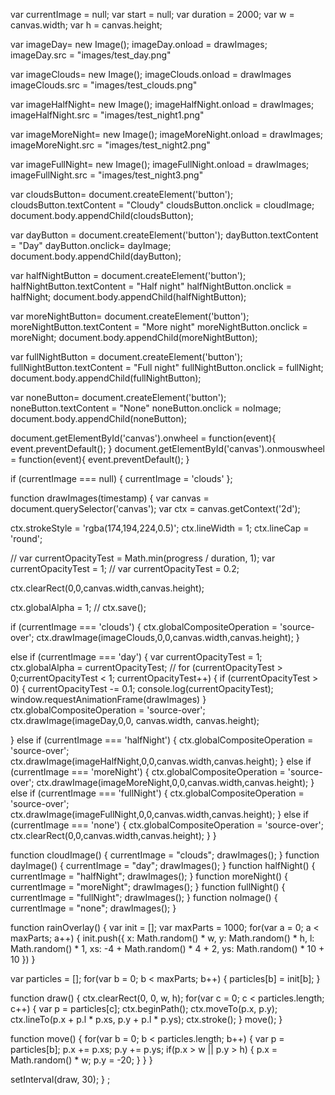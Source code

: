 var currentImage = null; 
var start = null;
var duration = 2000;
var w = canvas.width;
var h = canvas.height;


var imageDay= new Image();
imageDay.onload = drawImages;
imageDay.src = "images/test_day.png"

var imageClouds= new Image();
imageClouds.onload = drawImages
imageClouds.src = "images/test_clouds.png"

var imageHalfNight= new Image();
imageHalfNight.onload = drawImages;
imageHalfNight.src = "images/test_night1.png"

var imageMoreNight= new Image();
imageMoreNight.onload = drawImages;
imageMoreNight.src = "images/test_night2.png"

var imageFullNight= new Image();
imageFullNight.onload = drawImages;
imageFullNight.src = "images/test_night3.png"



var cloudsButton= document.createElement('button');
cloudsButton.textContent = "Cloudy"
cloudsButton.onclick = cloudImage;
document.body.appendChild(cloudsButton);

var dayButton = document.createElement('button');
dayButton.textContent = "Day"
dayButton.onclick= dayImage;
document.body.appendChild(dayButton);

var halfNightButton = document.createElement('button');
halfNightButton.textContent = "Half night"
halfNightButton.onclick = halfNight;
document.body.appendChild(halfNightButton);

var moreNightButton= document.createElement('button');
moreNightButton.textContent = "More night"
moreNightButton.onclick = moreNight;
document.body.appendChild(moreNightButton);

var fullNightButton = document.createElement('button');
fullNightButton.textContent = "Full night"
fullNightButton.onclick = fullNight;
document.body.appendChild(fullNightButton);

var noneButton= document.createElement('button');
noneButton.textContent = "None"
noneButton.onclick = noImage;
document.body.appendChild(noneButton);


document.getElementById('canvas').onwheel = function(event){
  event.preventDefault();
}
document.getElementById('canvas').onmouswheel = function(event){
  event.preventDefault();
}

if (currentImage === null) {
  currentImage = 'clouds'
};

function drawImages(timestamp) {
  var canvas = document.querySelector('canvas');
  var ctx = canvas.getContext('2d');

  ctx.strokeStyle = 'rgba(174,194,224,0.5)';
  ctx.lineWidth = 1;
  ctx.lineCap = 'round';

  // var currentOpacityTest = Math.min(progress / duration, 1);
  var currentOpacityTest = 1;
  // var currentOpacityTest = 0.2;

  ctx.clearRect(0,0,canvas.width,canvas.height);

  ctx.globalAlpha = 1;
  // ctx.save();

  if (currentImage === 'clouds') {
    ctx.globalCompositeOperation = 'source-over';
    ctx.drawImage(imageClouds,0,0,canvas.width,canvas.height);
  }

  else if (currentImage === 'day') {
    var currentOpacityTest = 1;
    ctx.globalAlpha = currentOpacityTest;
    // for (currentOpacityTest > 0;currentOpacityTest < 1; currentOpacityTest++)  {
      if (currentOpacityTest > 0) {
      currentOpacityTest -= 0.1;
      console.log(currentOpacityTest);
      window.requestAnimationFrame(drawImages)
    }
    ctx.globalCompositeOperation = 'source-over';
    ctx.drawImage(imageDay,0,0, canvas.width, canvas.height);

  }
  else if (currentImage === 'halfNight') {
    ctx.globalCompositeOperation = 'source-over';
    ctx.drawImage(imageHalfNight,0,0,canvas.width,canvas.height);
  }
  else if (currentImage === 'moreNight') {
    ctx.globalCompositeOperation = 'source-over';
    ctx.drawImage(imageMoreNight,0,0,canvas.width,canvas.height);
  }
  else if (currentImage === 'fullNight') {
    ctx.globalCompositeOperation = 'source-over';
    ctx.drawImage(imageFullNight,0,0,canvas.width,canvas.height);
  }
  else if (currentImage === 'none') {
    ctx.globalCompositeOperation = 'source-over';
    ctx.clearRect(0,0,canvas.width,canvas.height);
  }
}

function cloudImage() {
  currentImage = "clouds";
  drawImages();
}
function dayImage() {
  currentImage = "day";
  drawImages();
}
function halfNight() {
  currentImage = "halfNight";
  drawImages();
}
function moreNight() {
  currentImage = "moreNight";
  drawImages();
}
function fullNight() {
  currentImage = "fullNight";
  drawImages();
}
function noImage() {
  currentImage = "none";
  drawImages();
}


function rainOverlay() {
var init = [];
var maxParts = 1000;
for(var a = 0; a < maxParts; a++) {
  init.push({
    x: Math.random() * w,
    y: Math.random() * h,
    l: Math.random() * 1,
    xs: -4 + Math.random() * 4 + 2,
    ys: Math.random() * 10 + 10
  })
}

var particles = [];
for(var b = 0; b < maxParts; b++) {
  particles[b] = init[b];
}

function draw() {
  ctx.clearRect(0, 0, w, h);
  for(var c = 0; c < particles.length; c++) {
    var p = particles[c];
    ctx.beginPath();
    ctx.moveTo(p.x, p.y);
    ctx.lineTo(p.x + p.l * p.xs, p.y + p.l * p.ys);
    ctx.stroke();
  }
  move();
}

function move() {
  for(var b = 0; b < particles.length; b++) {
    var p = particles[b];
    p.x += p.xs;
    p.y += p.ys;
    if(p.x > w || p.y > h) {
      p.x = Math.random() * w;
      p.y = -20;
    }
  }
}

setInterval(draw, 30);
}
;